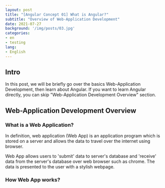 ```yaml
---
layout: post
title: "[Angular Concept 01] What is Angular?"
subtitle: "Overview of Web-Application Development"
date: 2021-07-27
background: '/img/posts/03.jpg'
categories:
- en
- testing
lang:
- English
---
```


## Intro
In this post, we will be briefly go over the basics Web-Application Development, then learn about Angular. If you want to learn Angular directly, you can skip "Web-Application Development Overview" section.

## Web-Application Development Overview

### What is a Web Application?

In definition, web application (Web App) is an application program which is stored on a server and allows the data to travel over the internet using browser.

Web App allows users to 'submit' data to server's database and 'receive' data from the server's database over web browser such as chrome. The data is presented to the user with a stylish webpage.

### How Web App works?

